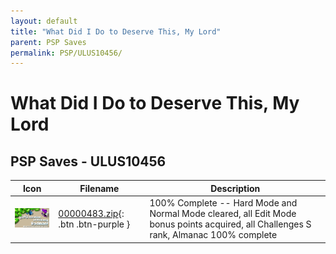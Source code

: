 ```yaml
---
layout: default
title: "What Did I Do to Deserve This, My Lord"
parent: PSP Saves
permalink: PSP/ULUS10456/
---
```

# What Did I Do to Deserve This, My Lord

## PSP Saves - ULUS10456

| Icon | Filename | Description |
|------|----------|-------------|
| ![What Did I Do to Deserve This, My Lord](ICON0.PNG) | [00000483.zip](00000483.zip){: .btn .btn-purple } | 100% Complete -- Hard Mode and Normal Mode cleared, all Edit Mode bonus points acquired, all Challenges S rank, Almanac 100% complete |
